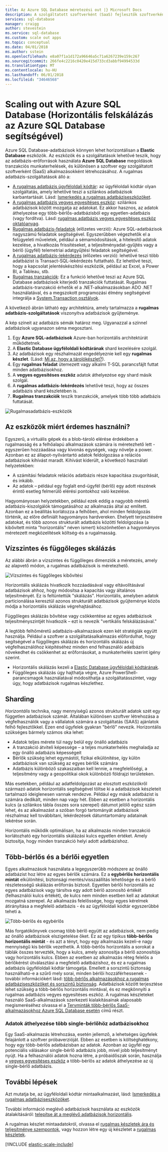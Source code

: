 ```yaml
---
title: Az Azure SQL Database méretezési out |} Microsoft Docs
description: A szolgáltatott szoftverként (SaaS) fejlesztők szoftverként egyszerűen létrehozhat rugalmas, méretezhető adatbázisok a felhőben, ezek az eszközök használatával
services: sql-database
manager: craigg
author: stevestein
ms.service: sql-database
ms.custom: scale out apps
ms.topic: conceptual
ms.date: 04/01/2018
ms.author: sstein
ms.openlocfilehash: e8a07f1a1d172a96646a5c71a6267239e159c267
ms.sourcegitcommit: 266fe4c2216c0420e415d733cd3abbf94994533d
ms.translationtype: MT
ms.contentlocale: hu-HU
ms.lasthandoff: 06/01/2018
ms.locfileid: "34646568"
---
```

# <a name="scaling-out-with-azure-sql-database"></a>Scaling out with Azure SQL Database (Horizontális felskálázás az Azure SQL Database segítségével)
Azure SQL Database-adatbázisok könnyen lehet horizontálisan a **Elastic Database** eszközök. Az eszközök és a szolgáltatások lehetővé teszik, hogy az adatbázis-erőforrások használata **Azure SQL Database** megoldások tranzakciós munkaterhelések, és különösen a szoftver egy szolgáltatott szoftverként (SaaS) alkalmazásokként létrehozásához. A rugalmas adatbázis-szolgáltatások álló a:

* [A rugalmas adatbázis ügyféloldali kódtár](sql-database-elastic-database-client-library.md): az ügyféloldali kódtár olyan szolgáltatás, amely lehetővé teszi a szilánkos adatbázisok karbantartását.  Lásd: [Ismerkedés a rugalmas adatbáziseszközöket](sql-database-elastic-scale-get-started.md).
* [A rugalmas adatbázis vegyes egyesítéses eszköz](sql-database-elastic-scale-overview-split-and-merge.md): szilánkos adatbázisok között mozgatja az adatokat. Ez akkor hasznos, az adatok áthelyezése egy több-bérlős-adatbázisból egy egyetlen-adatbázis (vagy fordítva). Lásd: [rugalmas adatbázis vegyes egyesítéses eszköz oktatóanyag](sql-database-elastic-scale-configure-deploy-split-and-merge.md).
* [Rugalmas adatbázis-feladatok](sql-database-elastic-jobs-overview.md) (előzetes verzió): Azure SQL-adatbázisok nagyszámú feladatok segítségével. Egyszerűbben végezhetők el a felügyeleti műveletek, például a sémamódosítások, a hitelesítő adatok kezelése, a hivatkozás frissítéseket, a teljesítményadat-gyűjtés vagy a bérlő (ügyfél) telemetriai adatgyűjtési feladatok segítségével.
* [A rugalmas adatbázis-lekérdezés](sql-database-elastic-query-overview.md) (előzetes verzió): lehetővé teszi több adatbázist is Transact-SQL-lekérdezés futtatható. Ez lehetővé teszi, hogy a kapcsolat jelentéskészítési eszközök, például az Excel, a Power BI, a Tableau, stb.
* [Rugalmas tranzakciók](sql-database-elastic-transactions-overview.md): Ez a funkció lehetővé teszi az Azure SQL Database adatbázisok kiterjedő tranzakciók futtatását. Rugalmas adatbázis-tranzakció érhetők el a .NET-alkalmazásokban ADO .NET használatával, és a megszokott programozási élmény segítségével integrálja a [System.Transaction osztályok](https://msdn.microsoft.com/library/system.transactions.aspx).

A következő ábrán látható egy architektúra, amely tartalmazza a **rugalmas adatbázis-szolgáltatások** viszonyítva adatbázisok gyűjteménye.

A kép színeit az adatbázis sémák határoz meg. Ugyanazzal a színnel adatbázisok ugyanazon séma megosztani.

1. Egy **Azure SQL-adatbázisok** Azure-ban horizontális architektúrát működtetnek.
2. A **Elastic Database ügyféloldali kódtárának** shard kezelésére szolgál.
3. Az adatbázisok egy részhalmazát engedélyeznie kell egy **rugalmas készlet**. (Lásd: [Mi az, hogy a tárolókészlet?](sql-database-elastic-pool.md)).
4. Egy **rugalmas feladat** ütemezett vagy alkalmi T-SQL parancsfájlt futtat minden adatbázisokhoz.
5. A **vegyes egyesítéses eszköz** adatok áthelyezése egy shard másik szolgál.
6. A **rugalmas adatbázis-lekérdezés** lehetővé teszi, hogy az összes adatbázis shard készletében is.
7. **Rugalmas tranzakciók** teszik tranzakciók, amelyek több több adatbázis futtatását. 

![Rugalmasadatbázis-eszközök][1]

## <a name="why-use-the-tools"></a>Az eszközök miért érdemes használni?
Egyszerű, a virtuális gépek és a blob-tároló elérése érdekében a rugalmasság és a felhőalapú alkalmazások számára is méretezhető lett - egyszerűen hozzáadása vagy kivonás egységek, vagy növelje a power. Azonban ez az állapot-nyilvántartó adatok feldolgozása a relációs adatbázisok kihívást maradt. Kihívást kiderült, a következő használati helyzetekben:

* A számítási feladatok relációs adatbázis része kapacitása zsugorítását, és inkább.
* Az adatok – például egy foglalt end-ügyfél (bérlő) egy adott részének érintő esetleg felmerülő elérési pontokhoz való kezelése.

Hagyományosan helyzetekben, például ezek eddig a nagyobb méretű adatbázis-kiszolgálók támogatásához az alkalmazás által az említett. Azonban ez a beállítás korlátozza a felhőben, ahol minden feldolgozás történik, az előre definiált hagyományos hardvereken. Ehelyett terjesztésére adatokat, és több azonos strukturált adatbázis közötti feldolgozása (a kibővített minta "horizontális" néven ismert) köszönhetően a hagyományos méretezett megközelítések költség-és a rugalmasság.

## <a name="horizontal-and-vertical-scaling"></a>Vízszintes és függőleges skálázás
Az alábbi ábrán a vízszintes és függőleges dimenziók a méretezés, amely az alapvető módon, a rugalmas adatbázisok is méretezhető.

![Vízszintes és függőleges kibővítési][2]

Horizontális skálázás hivatkozik hozzáadásával vagy eltávolításával adatbázisok ahhoz, hogy módosítsa a kapacitás vagy általános teljesítményét. Ez is feltüntettük "skálázás". Horizontális, amelyben adatok particionálása keresztül azonos strukturált adatbázisok gyűjteménye közös módja a horizontális skálázás végrehajtásához.  

Függőleges skálázás bővítése vagy csökkentése az egyes adatbázisok teljesítményszintjét hivatkozik – ezt is nevezik "vertikális felskálázásával."

A legtöbb felhőméretű adatbázis-alkalmazások ezen két stratégiák együtt használja. Például a szoftver a szolgáltatásalkalmazás előfordulhat, hogy segítségével a függőleges skálázás és horizontális skálázás új végfelhasználóhoz kiépítéséhez minden end felhasználói adatbázis növekedhet és csökkenhet az erőforrásokat, a munkaterhelés szerint igény szerint.

* Horizontális skálázás kezeli a [Elastic Database ügyféloldali kódtárának](sql-database-elastic-database-client-library.md).
* Függőleges skálázás úgy hajthatja végre, Azure PowerShell-parancsmagok használatával módosíthatja a szolgáltatásszintet, vagy úgy, hogy adatbázisok rugalmas készlethez.

## <a name="sharding"></a>Sharding
*Horizontális* technika, nagy mennyiségű azonos strukturált adatok szét egy független adatbázisok számát. Általában különösen szoftver létrehozása a végfelhasználók vagy a vállalatok számára a szolgáltatás (SAAS) ajánlatok felhő fejlesztőkkel. Ezen end ügyfelek gyakran "bérlő" nevezik. Horizontális szükséges bármely számos oka lehet:  

* Adatok teljes mérete túl nagy belül egy önálló adatbázis
* A tranzakció átviteli képessége – a teljes munkaterhelés meghaladja az egy önálló adatbázis képességeit
* Bérlők szükség lehet egymástól, fizikai elkülönítése, így külön adatbázisok van szükség az egyes bérlők számára
* Adatbázis különböző szakaszaiban kell lennie, a megfelelőségi, a teljesítmény vagy a geopolitikai okok különböző földrajzi területeken.

Más esetekben, például az adatfeldolgozást az elosztott eszközökről származó adatok horizontális segítségével töltse ki a adatbázisok készleteit tartalmazó ideiglenesen vannak rendezve. Például egy másik adatbázist is számára dedikált, minden nap vagy hét. Ebben az esetben a horizontális kulcs (a szilánkos tábla összes sora szerepel) dátumot jelölő egész szám lehet, és az alkalmazást a szóban forgó tartományát adatbázisok részhalmaz kell továbbítani, lekérdezések dátumtartomány adatainak lekérése során.

Horizontális működik optimálisan, ha az alkalmazás minden tranzakció korlátozható egy horizontális skálázási kulcs egyetlen értéket. Amely biztosítja, hogy minden tranzakció helyi adott adatbázishoz.

## <a name="multi-tenant-and-single-tenant"></a>Több-bérlős és a bérlői egyetlen
Egyes alkalmazások használata a legegyszerűbb módszere az önálló adatbázist hoz létre az egyes bérlők számára. Ez a **egybérlős horizontális mintát** elkülönítési, biztonsági mentés/visszaállítás lehetősége és a bérlő részletességű skálázás erőforrás biztosít. Egyetlen bérlői horizontális az egyes adatbázisok vagy társítva egy adott bérlő azonosító értékét (felhasználói kulcs értékét), de kulcs nem minden esetben kell az adatokat mozgatná szerepel. Az alkalmazás felelőssége, hogy egyes kérelmek átirányítása a megfelelő adatbázis - és az ügyféloldali kódtár egyszerűbbé teheti a.

![Több-bérlős és egybérlős][4]

Más forgatókönyvek csomag több bérlő együtt az adatbázisok, nem pedig az önálló adatbázisok elszigetelése őket. Ez az egy tipikus **több-bérlős horizontális mintát** - és azt a tényt, hogy egy alkalmazás kezeli-e nagy mennyiségű kis bérlők vezethetik. A több-bérlős horizontális a sorokat a táblák összes tervezték, hogy a kulcs, amely azonosítja a bérlő azonosítója vagy horizontális kulcs. Ebben az esetben az alkalmazás réteg felelős a bérlőkérést útválasztási a megfelelő adatbázishoz, és ez a rugalmas adatbázis ügyféloldali kódtár támogatja. Emellett a sorszintű biztonság használható-e a szűrő mely sorai, minden bérlői hozzáférhessenek - további információkért lásd: [több-bérlős alkalmazásokhoz a rugalmas adatbáziseszközöket és sorszintű biztonság](sql-database-elastic-tools-multi-tenant-row-level-security.md). Adatbázisok között terjesztése lehet szükség a több-bérlős horizontális mintával, és ez megkönnyíti a rugalmas adatbázis vegyes egyesítéses eszköz. A rugalmas készleteket használó SaaS-alkalmazások szerkezeti kialakításainak alaposabb megismeréséhez olvassa el a [Tervminták több-bérlős SaaS-alkalmazásokhoz Azure SQL Database esetén](sql-database-design-patterns-multi-tenancy-saas-applications.md) című részt.

### <a name="move-data-from-multiple-to-single-tenancy-databases"></a>Adatok áthelyezése több single-bérlőhöz adatbázisokhoz
Egy SaaS-alkalmazás létrehozása, esetén jellemző, a lehetséges ügyfelek felajánlott a szoftver próbaverzióját. Ebben az esetben is költséghatékony, hogy egy több-bérlős adatbázisban az adatok. Azonban az ügyfél egy potenciális válásakor single-bérlő adatbázis jobb, mivel jobb teljesítményt nyújt. Ha a felhasználói adatok hozna létre, a próbaidőszak során, használja a [vegyes egyesítéses eszköz](sql-database-elastic-scale-overview-split-and-merge.md) a több-bérlős az adatok áthelyezése az új single-bérlő adatbázis.

## <a name="next-steps"></a>További lépések
Azt mutatja be, az ügyféloldali kódtár mintaalkalmazást, lásd: [Ismerkedés a rugalmas adatbáziseszközöket](sql-database-elastic-scale-get-started.md).

További információ meglévő adatbázisok használata az eszközök átalakításáról: [telepítse át a meglévő adatbázisok horizontális](sql-database-elastic-convert-to-use-elastic-tools.md).

A rugalmas készlet mintaadatokról, olvassa el [rugalmas készletek ára és teljesítménye szempontok](sql-database-elastic-pool.md), vagy hozzon létre egy új készletet a [rugalmas készletek](sql-database-elastic-pool-manage-portal.md).  

[!INCLUDE [elastic-scale-include](../../includes/elastic-scale-include.md)]

<!--Anchors-->
<!--Image references-->
[1]:./media/sql-database-elastic-scale-introduction/tools.png
[2]:./media/sql-database-elastic-scale-introduction/h_versus_vert.png
[3]:./media/sql-database-elastic-scale-introduction/overview.png
[4]:./media/sql-database-elastic-scale-introduction/single_v_multi_tenant.png

